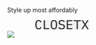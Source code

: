 Style up most affordably

<div style="text-align:center; width:50%">
  <img style="width:50%; text-align:center; margin: auto" src="https://github.com/deveshdatwani/closetx/blob/main/assets/ClosetX.jpg">  
</div>

<img src="https://img.shields.io/badge/dynamic/json?url=https%3A%2F%2Fraw.githubusercontent.com%2Fdeveshdatwani%2Fclosetx%2Frefs%2Fheads%2Fv1%2Ftest_result.json&query=%24.test&label=Test">
